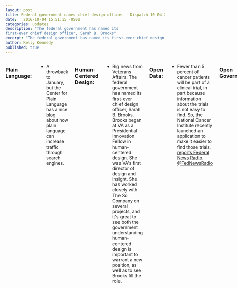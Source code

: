 ```yaml
---
layout: post
title: Federal government names chief design officer - Dispatch 10-04-2016
date:   2016-10-04 15:51:15 -0500
categories: updates
description: "The federal government has named its
first-ever chief design officer, Sarah B. Brooks"
excerpt: "The federal government has named its first-ever chief design officer, Sarah B. Brooks"
author: Kelly Kennedy
published: true
---
```

<div class="row">
<div class="small-12 medium-9 medium-centered columns" markdown="1">


### Plain Language:

- A throwback to January, but the Center for Plain Language has a nice [blog](http://centerforplainlanguage.org/google-content-guidelines/) about how
plain language can increase traffic through search engines.

### Human-Centered Design:

- Big news from Veterans Affairs: The federal government has named its
first-ever chief design officer, Sarah B. Brooks. Brooks began at VA as a
Presidential Innovation Fellow in human-centered design. She was VA's first
director of design and insight. She has worked closely with The So Company
on several projects, and it's great to see both the government
understanding human-centered design is important to warrant a new position,
as well as to see Brooks fill the role.

### Open Data:

- Fewer than 5 percent of cancer patients will be part of a clinical
trial, in part because information about the trials is not easy to find.
So, the National Cancer Institute recently launched an application to make
it easier to find those trials, [reports Federal News Radio](http://federalnewsradio.com/technology/2016/09/cancer-moonshot-unleashing-power-data/).
[@FedNewsRadio ](https://twitter.com/FedNewsRadio)

### Open Government:

- To celebrate eight years of open-government initiatives, the White House
has released a [fact sheet](https://www.whitehouse.gov/the-press-office/2016/09/28/fact-sheet-data-people-people-eight-years-progress-opening-government)
with a timeline of changes, including hiring the first chief information
officer and the first chief data scientist. [@whitehouse ](https://twitter.com/whitehouse)

- President Obama followed it up with a [blog](https://medium.com/the-white-house/what-south-by-south-lawn-is-all-about-5b6109c176b7#) about South by South Lawn, or the showcasing of technology that helps humans - including an Iraq War Vet who is helping people in Queens work their ways out of poverty. [@potus ](https://twitter.com/potus)

- [The Sunlight Foundation says](http://sunlightfoundation.com/blog/2016/09/30/the-department-of-veterans-affairs-needs-a-new-open-government-plan/) Veterans Affairs needs a new open government plan because the one it has is six years old and outdated.  [@sunfoundation](https://twitter.com/sunfoundation)

### Vet Tech:

- SecDef Ash Carter is trying to convince the tech community that they
should help with his push to bring the Pentagon into the 21st Century, [reports
Breaking Defense](http://breakingdefense.com/2016/09/ash-carter-wants-you-for-the-defense-digital-service/?utm_source=3DSailthru&utm_medium=3Demail&utm_campaign=3DMilitary%20EBB%209-15-16&utm_term=3DEditorial%20-%20Military%20-%20Early%20Bird%20Brief).

### Job Search:

- The FDA is looking for a [technical editor](https://www.usajobs.gov/GetJob/ViewDetails/451105800) who can read through and write government documents in plain language.

### Vet Love:

- Veterans in states where medical marijuana is legal will not have access to the drug through Veterans Affairs doctors after a provision that would have allowed it died in Congress, [reports Huffington Post](http://www.huffingtonpost.com/entry/veterans-medical-marijuana_us_57ed6102e4b082aad9ba046a?utm_source=3DSailthru&utm_medium=3Demail&utm_campaign=3DMil%20EBB%209.30.16&utm_term=3DEditorial%20-%20Military%20-%20Early%20Bird%20Brief).
The drug has been used to treat posttraumatic stress. [@HuffingtonPost](https://twitter.com/huffingtonpost)

- Celebrity chef Michael Irvine is about to take a crack at military chow
halls, [reports Military Times](http://www.militarytimes.com/articles/can-celebrity-chef-robert-irvine-refine-military-chow-were-about-to-find-out?utm_source=3DSailthru&utm_medium=3Demail&utm_campaign=3DEarly%20Bird%209.26.16&utm_term=3DEditorial%20-%20Military%20-%20Early%20Bird%20Brief). [@militarytimes](https://twitter.com/militarytimes)

- Veterans are an "untapped resource for non-profit organizations that need volunteers, [reports Military Times](http://www.militarytimes.com/articles/gotyoursix-report-veterans-civic-assets?utm_source=3DSailthru&utm_medium=3Demail&utm_campaign=3DMil%20EBB%209.30.16&utm_term=3DEditorial%20-%20Military%20-%20Early%20Bird%20Brief). Researchers have found that Vets are more likely to volunteer, vote and get involved in their neighborhoods. [@militarytimes](https://twitter.com/militarytimes)

- As VA worked to defeat the backlog of new disability claims, they made
more than $100 million in improper payments to imprisoned Veterans, [reports
Military Times](http://www.militarytimes.com/articles/veterans-prison-improper-benefits-payments?utm_source=3DSailthru&utm_medium=3Demail&utm_campaign=3DEarly%20Bird%20Brief%209.28.16&utm_term=3DEditorial%20-%20Military%20-%20Early%20Bird%20Brief).
[@militarytimes](https://twitter.com/militarytimes)

- For-profit schools just got hit with another blow when the Department of
Education decided to no longer recognize their accreditor, [reports Military.com](http://www.military.com/education/2016/09/27/federal-government-deals-another-blow-to-for-profit-colleges.html?ESRC=3Dtodayinmil.sm). [@militarytimes](https://twitter.com/militarytimes)

### Vet Politics:

- Presidential candidate Donald Trump faced backlash this week after he suggested that troops in a town-hall meeting were "too strong" to have post-traumatic stress disorder, [reports Military Times](http://www.militarytimes.com/articles/trump-comments-mental-health-controversy?utm_source=3DSailthru&utm_medium=3Demail&utm_campaign=3DEarly%20Bird%20Brief%2010.4.2016&utm_term=3DEditorial%20-%20Military%20-%20Early%20Bird%20Brief). The issue? Military and Veterans Affairs leadership have been working for years to tell combat Vets that almost one-third of them will develop symptoms of PTSD, and that strength comes through asking for help when you need it. [@militarytimes](https://twitter.com/militarytimes)

### What we're reading:

- Decades of research shows that socially diverse groups are more innovative than homogenous groups, and that they're better at solving complex, nonroutine problems, 
[reports Scientific American](http://www.scientificamerican.com/article/how-diversity-makes-us-smarter/). [@sciam](https://twitter.com/sciam)

- A new series of mini-films seeks to teach about World War I in real-time - as if the events were happening now, beginning with the assassination of Archduke Franz Ferdinand, r[eports Vice](http://www.vice.com/read/reliving-world-war-i-week-by-week). [@vice](https://twitter.com/vice)

- [Better Humans blogs about](https://betterhumans.coach.me/this-meditation-exercise-builds-mental-muscle-and-cures-procrastination-2f15faade9f3#.yi951wgfh) how to cure procrastination with a fairly simple (sounding) meditation exercise.